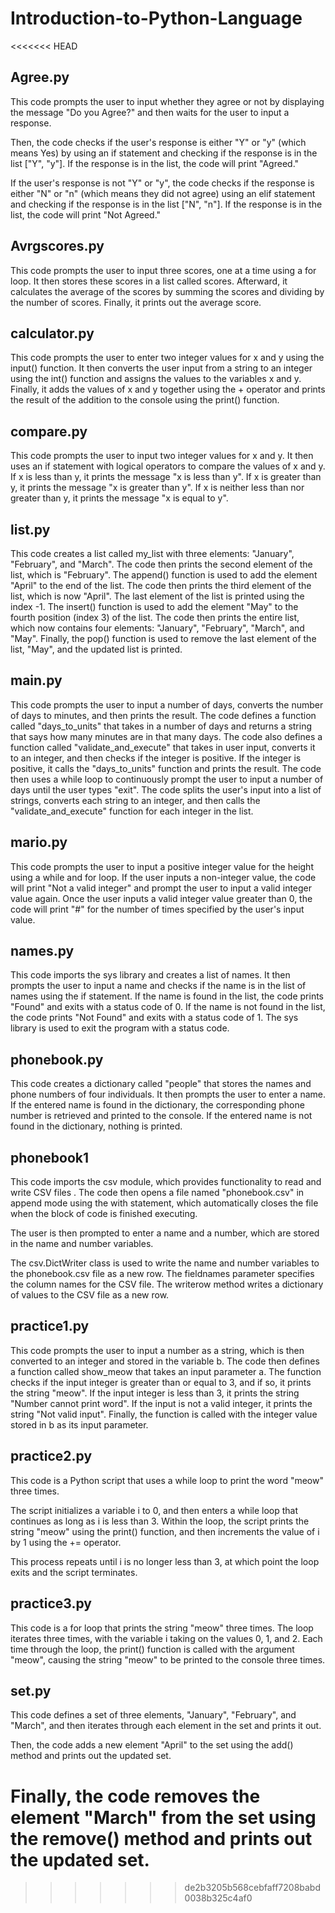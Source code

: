 # Introduction-to-Python-Language
<<<<<<< HEAD
## Agree.py
This code prompts the user to input whether they agree or not by displaying the message "Do you Agree?" and then waits for the user to input a response.

Then, the code checks if the user's response is either "Y" or "y" (which means Yes) by using an if statement and checking if the response is in the list ["Y", "y"]. If the response is in the list, the code will print "Agreed."

If the user's response is not "Y" or "y", the code checks if the response is either "N" or "n" (which means they did not agree) using an elif 
statement and checking if the response is in the list ["N", "n"]. If the response is in the list, the code will print "Not Agreed."

## Avrgscores.py
This code prompts the user to input three scores, one at a time using a for loop. It then stores these scores in a list called scores. Afterward, it calculates the average of the scores by summing the scores and dividing by the number of scores. Finally, it prints out the average score.

## calculator.py
This code prompts the user to enter two integer values for x and y using the input() function. It then converts the user input from a string to an integer using the int() function and assigns the values to the variables x and y. Finally, it adds the values of x and y together using the + operator and prints the result of the addition to the console using the print() function.

## compare.py
This code prompts the user to input two integer values for x and y. It then uses an if statement with logical operators to compare the values of x and y. If x is less than y, it prints the message "x is less than y". If x is greater than y, it prints the message "x is greater than y". If x is neither less than nor greater than y, it prints the message "x is equal to y".

## list.py
This code creates a list called my_list with three elements: "January", "February", and "March". The code then prints the second element of the list, which is "February". The append() function is used to add the element "April" to the end of the list. The code then prints the third element of the list, which is now "April". The last element of the list is printed using the index -1. The insert() function is used to add the element "May" to the fourth position (index 3) of the list. The code then prints the entire list, which now contains four elements: "January", "February", "March", and "May". Finally, the pop() function is used to remove the last element of the list, "May", and the updated list is printed.

## main.py
This code prompts the user to input a number of days, converts the number of days to minutes, and then prints the result. The code defines a function called "days_to_units" that takes in a number of days and returns a string that says how many minutes are in that many days. The code also defines a function called "validate_and_execute" that takes in user input, converts it to an integer, and then checks if the integer is positive. If the integer is positive, it calls the "days_to_units" function and prints the result. The code then uses a while loop to continuously prompt the user to input a number of days until the user types "exit". The code splits the user's input into a list of strings, converts each string to an integer, and then calls the "validate_and_execute" function for each integer in the list.

## mario.py
This code prompts the user to input a positive integer value for the height using a while and for loop. If the user inputs a non-integer value, the code will print "Not a valid integer" and prompt the user to input a valid integer value again. Once the user inputs a valid integer value greater than 0, the code will print "#" for the number of times specified by the user's input value.

## names.py
This code imports the sys library and creates a list of names. It then prompts the user to input a name and checks if the name is in the list of names using the if statement. If the name is found in the list, the code prints "Found" and exits with a status code of 0. If the name is not found in the list, the code prints "Not Found" and exits with a status code of 1. The sys library is used to exit the program with a status code.

## phonebook.py
This code creates a dictionary called "people" that stores the names and phone numbers of four individuals. It then prompts the user to enter a name. If the entered name is found in the dictionary, the corresponding phone number is retrieved and printed to the console. If the entered name is not found in the dictionary, nothing is printed.

## phonebook1
This code imports the csv module, which provides functionality to read and write CSV files . The code then opens a file named "phonebook.csv" in append mode using the with statement, which automatically closes the file when the block of code is finished executing.

The user is then prompted to enter a name and a number, which are stored in the name and number variables.

The csv.DictWriter class is used to write the name and number variables to the phonebook.csv file as a new row. The fieldnames parameter specifies the column names for the CSV file. The writerow method writes a dictionary of values to the CSV file as a new row.

## practice1.py
This code prompts the user to input a number as a string, which is then converted to an integer and stored in the variable b. The code then defines a function called show_meow that takes an input parameter a. The function checks if the input integer is greater than or equal to 3, and if so, it prints the string "meow". If the input integer is less than 3, it prints the string "Number cannot print word". If the input is not a valid integer, it prints the string "Not valid input". Finally, the function is called with the integer value stored in b as its input parameter.

## practice2.py
This code is a Python script that uses a while loop to print the word "meow" three times.

The script initializes a variable i to 0, and then enters a while loop that continues as long as i is less than 3. Within the loop, the script prints the string "meow" using the print() function, and then increments the value of i by 1 using the += operator.

This process repeats until i is no longer less than 3, at which point the loop exits and the script terminates.

## practice3.py
This code is a for loop that prints the string "meow" three times. The loop iterates three times, with the variable i taking on the values 0, 1, and 2. Each time through the loop, the print() function is called with the argument "meow", causing the string "meow" to be printed to the console three times.

## set.py
This code defines a set of three elements, "January", "February", and "March", and then iterates through each element in the set and prints it out.

Then, the code adds a new element "April" to the set using the add() method and prints out the updated set.

Finally, the code removes the element "March" from the set using the remove() method and prints out the updated set.
=======

>>>>>>> de2b3205b568cebfaff7208babd0038b325c4af0
